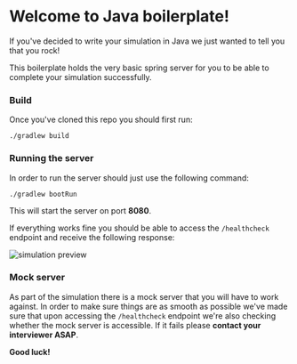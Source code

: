 # Welcome to Java boilerplate!

If you've decided to write your simulation in Java we just wanted to tell you that you rock!

This boilerplate holds the very basic spring server for you to be able to complete your simulation successfully.

### Build

Once you've cloned this repo you should first run:

	./gradlew build      

### Running the server

In order to run the server should just use the following command:

    ./gradlew bootRun

This will start the server on port **8080**.

If everything works fine you should be able to access the `/healthcheck` endpoint and receive the following response:

![simulation preview](https://drive.google.com/uc?id=1SofJmYALWAYUoAwdizo5XIzQNwK7DgYG)

### Mock server

As part of the simulation there is a mock server that you will have to work against. In order to make sure things are as smooth as possible we've made sure that upon accessing the `/healthcheck` endpoint we're also checking whether the mock server is accessible. If it fails please **contact your interviewer ASAP**.


**Good luck!**
